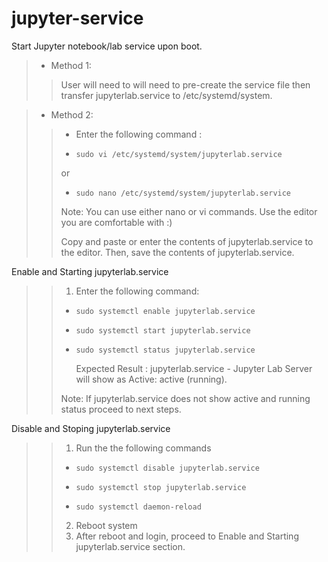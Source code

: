 # jupyter-service
Start Jupyter notebook/lab service upon boot.
>- Method 1: 
>> User will need to will need to pre-create the service file then transfer jupyterlab.service to /etc/systemd/system.


>- Method 2:
>>- Enter the following command : 
>>-     sudo vi /etc/systemd/system/jupyterlab.service
>> or
>>-     sudo nano /etc/systemd/system/jupyterlab.service 
>> Note: You can use either nano or vi commands. Use the editor you are comfortable with :) 
>> 
>> Copy and paste or enter the contents of jupyterlab.service to the editor. Then, save the contents of jupyterlab.service.


Enable and Starting jupyterlab.service
>>1. Enter the following command:
>>-     sudo systemctl enable jupyterlab.service
>>-     sudo systemctl start jupyterlab.service
>>-     sudo systemctl status jupyterlab.service
>>      Expected Result : jupyterlab.service - Jupyter Lab Server will show as Active: active (running).
>> 
>> Note: If jupyterlab.service does not show active and running status proceed to next steps.


Disable and Stoping jupyterlab.service
>>1. Run the the following commands
>>-     sudo systemctl disable jupyterlab.service
>>-     sudo systemctl stop jupyterlab.service
>>-     sudo systemctl daemon-reload
>>2. Reboot system
>>3. After reboot and login, proceed to Enable and Starting jupyterlab.service section.


